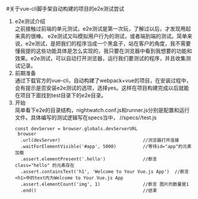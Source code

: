 #关于vue-cli脚手架自动构建的项目的e2e测试尝试
1. e2e测试介绍  
    之前接触过前端的单元测试，e2e测试是第一次玩，了解过以后，才发现用起来真的很棒。
    e2e测试又叫模拟用户行为的测试，或者端到端的测试。简单来说，e2e测试，是把我们的程序当成一个黑盒子，站在客户的角度，我不需要懂我提的这些功能具体是怎么实现的，我只要在浏览器中看到我想要的功能和效果。e2e测试，可以自动打开浏览器，运行我们要测试的程序，并且收集测试记录。
2. 前期准备  
    通过下载官方的vue-cli，自动构建了webpack+vue的项目，在安装过程中，会有提示是否安装e2e测试的选项，选择yes。这样在项目构建完成以后就能在项目下面找到test目录下的e2e目录。
3. 开始  
    简单看下e2e的目录结构，nightwatch.conf.js和runner.js分别是配置和运行文件。具体编写的测试逻辑写在specs当中， 
    //specs//test.js
    ```
    const devServer = browser.globals.devServerURL
     browser
      .url(devServer)                               //浏览器打开连接
      .waitForElementVisible('#app', 5000)          //等待id="app"的元素加载
      .assert.elementPresent('.hello')              //断言 class="hello" 的元素存在
      .assert.containsText('h1', 'Welcome to Your Vue.js App')  //断言<h1>中的text内为Welcome to Your Vue.js App
      .assert.elementCount('img', 1)                //断言 图片的数量是1
      .end()                                        //结束
    ```
